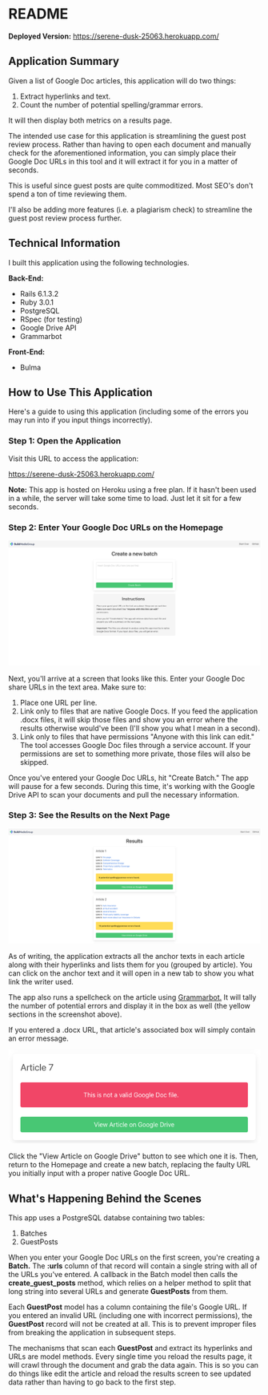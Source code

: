 # README

**Deployed Version:**
https://serene-dusk-25063.herokuapp.com/

## Application Summary

Given a list of Google Doc articles, this application will do two things:
1. Extract hyperlinks and text.
2. Count the number of potential spelling/grammar errors.

It will then display both metrics on a results page.

The intended use case for this application is streamlining the guest post review process. Rather than having to open each document and manually check for the aforementioned information, you can simply place their Google Doc URLs in this tool and it will extract it for you in a matter of seconds.

This is useful since guest posts are quite commoditized. Most SEO's don't spend a ton of time reviewing them.

I'll also be adding more features (i.e. a plagiarism check) to streamline the guest post review process further.

## Technical Information

I built this application using the following technologies.

**Back-End:**
- Rails 6.1.3.2
- Ruby 3.0.1
- PostgreSQL
- RSpec (for testing)
- Google Drive API
- Grammarbot

**Front-End:**
- Bulma

## How to Use This Application

Here's a guide to using this application (including some of the errors you may run into if you input things incorrectly).

### Step 1: Open the Application

Visit this URL to access the application:

https://serene-dusk-25063.herokuapp.com/

**Note:** This app is hosted on Heroku using a free plan. If it hasn't been used in a while, the server will take some time to load. Just let it sit for a few seconds.

### Step 2: Enter Your Google Doc URLs on the Homepage

<img src="https://github.com/brandonricharda/guest-post-analyzer/blob/main/app/assets/images/guest-post-analyzer-new-batch-page.png">

Next, you'll arrive at a screen that looks like this. Enter your Google Doc share URLs in the text area. Make sure to:
1. Place one URL per line.
2. Link only to files that are native Google Docs. If you feed the application .docx files, it will skip those files and show you an error where the results otherwise would've been (I'll show you what I mean in a second).
3. Link only to files that have permissions "Anyone with this link can edit." The tool accesses Google Doc files through a service account. If your permissions are set to something more private, those files will also be skipped.

Once you've entered your Google Doc URLs, hit "Create Batch." The app will pause for a few seconds. During this time, it's working with the Google Drive API to scan your documents and pull the necessary information.

### Step 3: See the Results on the Next Page

<img src="https://github.com/brandonricharda/guest-post-analyzer/blob/main/app/assets/images/guest-post-analyzer-results-page.png">

As of writing, the application extracts all the anchor texts in each article along with their hyperlinks and lists them for you (grouped by article). You can click on the anchor text and it will open in a new tab to show you what link the writer used.

The app also runs a spellcheck on the article using <a href="https://rapidapi.com/grammarbot/api/grammarbot">Grammarbot.</a> It will tally the number of potential errors and display it in the box as well (the yellow sections in the screenshot above).

If you entered a .docx URL, that article's associated box will simply contain an error message.

<img src="https://github.com/brandonricharda/guest-post-analyzer/blob/main/app/assets/images/guest-post-analyzer-invalid-file.png">

Click the "View Article on Google Drive" button to see which one it is. Then, return to the Homepage and create a new batch, replacing the faulty URL you initially input with a proper native Google Doc URL.

## What's Happening Behind the Scenes

This app uses a PostgreSQL databse containing two tables:
1. Batches
2. GuestPosts

When you enter your Google Doc URLs on the first screen, you're creating a **Batch.** The **:urls** column of that record will contain a single string with all of the URLs you've entered. A callback in the Batch model then calls the **create_guest_posts** method, which relies on a helper method to split that long string into several URLs and generate **GuestPosts** from them.

Each **GuestPost** model has a column containing the file's Google URL. If you entered an invalid URL (including one with incorrect permissions), the **GuestPost** record will not be created at all. This is to prevent improper files from breaking the application in subsequent steps.

The mechanisms that scan each **GuestPost** and extract its hyperlinks and URLs are model methods. Every single time you reload the results page, it will crawl through the document and grab the data again. This is so you can do things like edit the article and reload the results screen to see updated data rather than having to go back to the first step.
